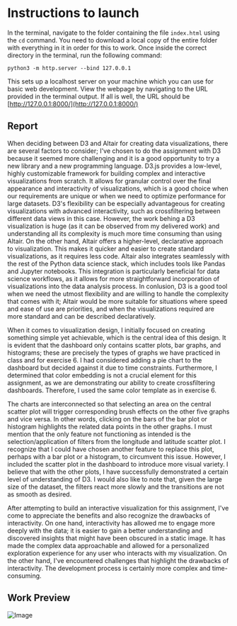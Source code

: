 # Instructions to launch

In the terminal, navigate to the folder containing the file `index.html` using the `cd` command. You need to download a local copy of the entire folder with everything in it in order for this to work. Once inside the correct directory in the terminal, run the following command:

```
python3 -m http.server --bind 127.0.0.1
```

This sets up a localhost server on your machine which you can use for basic web development. View the webpage by navigating to the URL provided in the terminal output. If all is well, the URL should be [http://127.0.0.1:8000/](http://127.0.0.1:8000/)

## Report

When deciding between D3 and Altair for creating data visualizations, there are several factors to consider; I've chosen to do the assignment with D3 because it seemed more challenging and it is a good opportunity to try a new library and a new programming language. D3.js provides a low-level, highly customizable framework for building complex and interactive visualizations from scratch. It allows for granular control over the final appearance and interactivity of visualizations, which is a good choice when our requirements are unique or when we need to optimize performance for large datasets. D3's flexibility can be especially advantageous for creating visualizations with advanced interactivity, such as crossfiltering between different data views in this case. However, the work behing a D3 visualization is huge (as it can be observed from my delivered work) and understanding all its complexity is much more time consuming than using Altair. On the other hand, Altair offers a higher-level, declarative approach to visualization. This makes it quicker and easier to create standard visualizations, as it requires less code. Altair also integrates seamlessly with the rest of the Python data science stack, which includes tools like Pandas and Jupyter notebooks. This integration is particularly beneficial for data science workflows, as it allows for more straightforward incorporation of visualizations into the data analysis process. In conlusion, D3 is a good tool when we need the utmost flexibility and are willing to handle the complexity that comes with it; Altair would be more suitable for situations where speed and ease of use are priorities, and when the visualizations required are more standard and can be described declaratively.

When it comes to visualization design, I initially focused on creating something simple yet achievable, which is the central idea of this design. It is evident that the dashboard only contains scatter plots, bar graphs, and histograms; these are precisely the types of graphs we have practiced in class and for exercise 6. I had considered adding a pie chart to the dashboard but decided against it due to time constraints. Furthermore, I determined that color embedding is not a crucial element for this assignment, as we are demonstrating our ability to create crossfiltering dashboards. Therefore, I used the same color template as in exercise 6. 

The charts are interconnected so that selecting an area on the central scatter plot will trigger corresponding brush effects on the other five graphs and vice versa. In other words, clicking on the bars of the bar plot or histogram highlights the related data points in the other graphs. I must mention that the only feature not functioning as intended is the selection/application of filters from the longitude and latitude scatter plot. I recognize that I could have chosen another feature to replace this plot, perhaps with a bar plot or a histogram, to circumvent this issue. However, I included the scatter plot in the dashboard to introduce more visual variety. I believe that with the other plots, I have successfully demonstrated a certain level of understanding of D3. I would also like to note that, given the large size of the dataset, the filters react more slowly and the transitions are not as smooth as desired.

After attempting to build an interactive visualization for this assignment, I've come to appreciate the benefits and also recognize the drawbacks of interactivity. On one hand, interactivity has allowed me to engage more deeply with the data; it is easier to gain a better understanding and discovered insights that might have been obscured in a static image. It has made the complex data approachable and allowed for a personalized exploration experience for any user who interacts with my visualization. On the other hand, I've encountered challenges that highlight the drawbacks of interactivity. The development process is certainly more complex and time-consuming.

## Work Preview

![Image](3_InitialView)